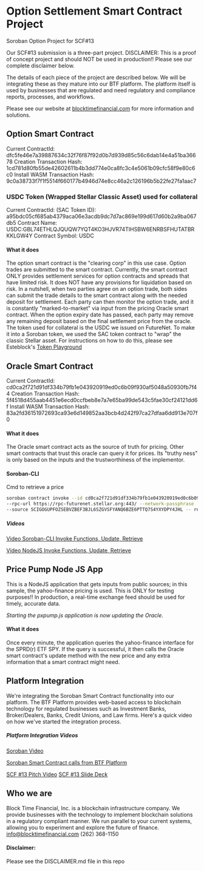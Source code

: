 # Option Settlement Smart Contract Project
Soroban Option Project for SCF#13

Our SCF#13 submission is a three-part project.
DISCLAIMER: This is a proof of concept project and should NOT be used in production!!
Please see our complete disclaimer below.

The details of each piece of the project are described below.  We will be integrating
these as they mature into our BTF platform.  The platform itself is used by businesses
that are regulated and need regulatory and compliance reports, processes, and workflows.

Please see our website at [blocktimefinancial.com](https://blocktimefinancial.com) for more information and solutions.

## Option Smart Contract
Current ContractId: dfc5fe46e7a39887634c32f76f87f92d0b7d939d85c56c6dab14e4a51ba36678
Creation Transaction Hash: 1cd781d80fb55de42602611b4b3dd774e0ca8fc3c4e5061b09cfc58f9e80c6c0
Install WASM Transaction Hash: 9c0a38733f7f1f5514f660177b4946d74e8cc46a2c126196b5b22fe27fa1aac7
### USDC Token (Wrapped Stellar Classic Asset) used for collateral
Current ContractId: (SAC Token ID): a95bdc05cf685ab4379aca06e3acdb9dc7d7ac869e199d617d60b2a9ba067db5
Contract Name: USDC:GBL74ETHLQJQUQW7YQT4KO3HJVR74TIHSBW6ENRBSFHUTATBRKKLGW4Y
Contract Symbol: USDC
#### What it does
The option smart contract is the "clearing corp" in this use case.  Option trades are submitted
to the smart contract.  Currently, the smart contract ONLY provides settlement services for 
option contracts and spreads that have limited risk.  It does NOT have any provisions for liquidation
based on risk.  In a nutshell, when two parties agree on an option trade, both sides can submit the trade
details to the smart contract along with the needed deposit for settlement.  Each party can then monitor the option
trade, and it is constantly "marked-to-market" via input from the pricing Oracle smart contract.
When the option expiry date has passed, each party may remove any remaining deposit based on the final 
settlement price from the oracle.  The token used for collateral is the USDC we issued on FutureNet.
To make it into a Soroban token, we used the SAC token contract to "wrap" the classic Stellar asset.
For instructions on how to do this, please see Esteblock's [Token Playground](https://token-playground.gitbook.io/guide/)

## Oracle Smart Contract
Current ContractId: cd0ca2f721d91df334b79fb1e043920919ed0c6b09f930af5048a50930fb7f44
Creation Transaction Hash: 5f4518d455aab4451e6ecd0ccfbeb8e7a7e65ba99de543c5fae30cf24121dd6f
Install WASM Transaction Hash: 83a2fd36151972693ca93e6d149852aa3bcb4d242f97ca27dfaa6dd913e707f0

#### What it does
The Oracle smart contract acts as the source of truth for pricing.  Other smart contracts that trust
this oracle can query it for prices.  Its "truthy ness" is only based on the inputs and the trustworthiness
of the implementor. 

#### Soroban-CLI
Cmd to retrieve a price
```sh
soroban contract invoke --id cd0ca2f721d91df334b79fb1e043920919ed0c6b09f930af5048a50930fb7f44 \
--rpc-url https://rpc-futurenet.stellar.org:443/ --network-passphrase 'Test SDF Future Network ; October 2022' \
--source SCIGOGUPFOZSEBVZBEF3BJL6SZGVSFYANQ6BZE6PTTQ7S4YXYDPY4JHL -- retrieve
```
##### Videos 
[Video Soroban-CLI Invoke Functions, Update, Retrieve](https://www.loom.com/share/934ae32d84624cfc83e120a5766cf60a)

[Video NodeJS Invoke Functions, Update, Retrieve](https://www.loom.com/share/10707c09005b4e1aaf3e11fd31fbf297)

## Price Pump Node JS App
This is a NodeJS application that gets inputs from public sources; in this sample, the yahoo-finance
pricing is used.  This is ONLY for testing purposes!!  In production, a real-time exchange feed should
be used for timely, accurate  data.  

*Starting the pxpump.js application is now updating the Oracle.*
#### What it does
Once every minute, the application queries the yahoo-finance interface for the SPRD(r) ETF SPY.
If the query is successful, it then calls the Oracle smart contract's update method with the new price
and any extra information that a smart contract might need. 
## Platform Integration
We're integrating the Soroban Smart Contract functionality into our platform.  The BTF Platform
provides web-based access to blockchain technology for regulated businesses such as Investment Banks,
Broker/Dealers, Banks, Credit Unions, and Law firms.  Here's a quick video on how we've started
the integration process.

##### Platform Integration Videos
[Soroban Video](https://www.loom.com/share/9a13bd19491b443f8c145040bca0d105)

[Soroban Smart Contract calls from BTF Platform](https://www.loom.com/share/ec6ffaaf9b5340bc85b8d005edf45900)

[SCF #13 Pitch Video](https://youtu.be/iUjGjVV6DVw)
[SCF #13 Slide Deck](https://www.canva.com/design/DAFhT7nGxr8/LcUwa4GXjQMr6T3Y8CseaQ/edit?utm_content=DAFhT7nGxr8&utm_campaign=designshare&utm_medium=link2&utm_source=sharebutton)
## Who we are
Block Time Financial, Inc. is a blockchain infrastructure company.  We provide businesses with the technology to implement blockchain solutions in
a regulatory compliant manner.  We run parallel to your current systems, allowing you to experiment and explore the future of finance.
info@blocktimefinancial.com
(262) 368-1150
#### Disclaimer:
Please see the DISCLAIMER.md file in this repo
